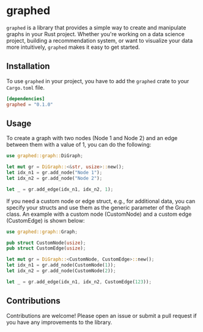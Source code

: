 # graphed
`graphed` is a library that provides a simple way to create and manipulate graphs in your Rust project. Whether you're working on a data science project, building a recommendation system, or want to visualize your data more intuitively, `graphed` makes it easy to get started. 

## Installation
To use `graphed` in your project, you have to add the `graphed` crate to your `Cargo.toml` file. 

```toml
[dependencies]
graphed = "0.1.0"
```

## Usage
To create a graph with two nodes (Node 1 and Node 2) and an edge between them with a value of 1, you can do the following:

```rust
use graphed::graph::DiGraph;

let mut gr = DiGraph::<&str, usize>::new();
let idx_n1 = gr.add_node("Node 1");
let idx_n2 = gr.add_node("Node 2");

let _ = gr.add_edge(idx_n1, idx_n2, 1);
```

If you need a custom node or edge struct, e.g., for additional data, you can specify your structs and use them as the generic parameter of the Graph class. An example with a custom node (CustomNode) and a custom edge (CustomEdge) is shown below:
```rust
use graphed::graph::Graph;

pub struct CustomNode(usize);
pub struct CustomEdge(usize);

let mut gr = DiGraph::<CustomNode, CustomEdge>::new();
let idx_n1 = gr.add_node(CustomNode(1));
let idx_n2 = gr.add_node(CustomNode(2));

let _ = gr.add_edge(idx_n1, idx_n2, CustomEdge(123));
```

## Contributions
Contributions are welcome! Please open an issue or submit a pull request if you have any improvements to the library.